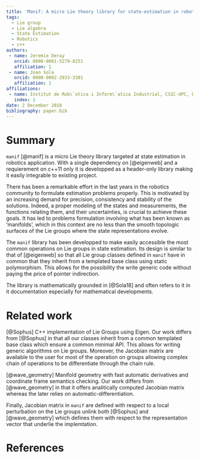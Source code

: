 ```yaml
---
title: 'Manif: A micro Lie theory library for state-estimation in robotics applications'
tags:
  - Lie group
  - Lie algebra
  - State Estimation
  - Robotics
  - c++
authors:
 - name: Jeremie Deray
   orcid: 0000-0001-5279-8251
   affiliation: 1
 - name: Joan Sola
   orcid: 0000-0002-2933-3381
   affiliation: 1
affiliations:
 - name: Institut de Rob\`otica i Inform\`atica Industrial, CSIC-UPC, Llorens Artigas 4-6, 08028, Barcelona, Spain.
   index: 1
date: 2 December 2018
bibliography: paper.bib
---
```


# Summary

`manif` [@manif] is a micro Lie theory library targeted at 
state estimation in robotics application.
With a single dependency on [@eigenweb] and 
a requierement on c++11 only it is
developped as a header-only library making 
it easily integrable to existing project.

There has been a remarkable effort in the last years in
the robotics community to formulate estimation problems
properly. This is motivated by an increasing demand for
precision, consistency and stability of the solutions.
Indeed, a proper modeling of the states and measurements,
the functions relating them, and their uncertainties,
is crucial to achieve these goals.
It has led to problems formulation involving what has been
known as ‘manifolds’, which in this context are no less
than the smooth topologic surfaces of the Lie groups where
the state representations evolve.

The `manif` library has been developped to make easily accessible
the most common operations on Lie groups in state estimation.
Its design is similar to that of [@eigenweb] so that 
all Lie group classes defined in `manif` have in common that 
they inherit from a templated base class using static polymorphism.
This allows for the possibility the write generic code without
paying the price of pointer indirection.

The library is mathematically grounded in [@Sola18] 
and often refers to it in it documentation
especially for mathematical developments.

# Related work

[@Sophus] C++ implementation of Lie Groups using Eigen.
Our work differs from [@Sophus] in that all our classes inherit from a common templated base class
which ensure a common minimal API. This allows for writing generic algorithms on Lie groups.
Moreover, the Jacobian matrix are available to the user for most of the operation on groups
allowing complex chain of operations to be differentiate through the chain rule.

[@wave_geometry] Manifold geometry with fast automatic derivatives and coordinate frame semantics checking.
Our work differs from [@wave_geometry] in that it offers analitically computed Jacobian matrix whereas
the later relies on automatic-differentiation.

Finally, Jacobian matrix in `manif` are defined with respect to a local perturbation on the Lie groups
unlink both [@Sophus] and [@wave_geometry] which defines them with respect 
to the representation vector that underlie the implemtation.

# References
